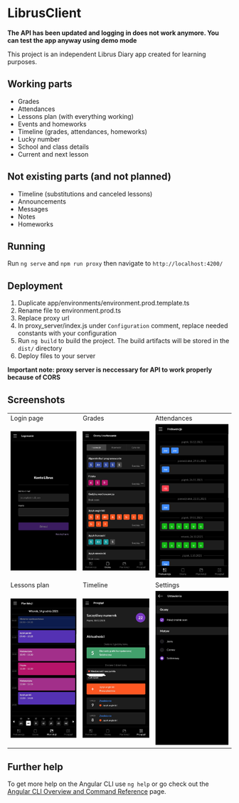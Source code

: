 # LibrusClient

**The API has been updated and logging in does not work anymore. You can test the app anyway using demo mode**

This project is an independent Librus Diary app created for learning purposes.

## Working parts

- Grades
- Attendances
- Lessons plan (with everything working)
- Events and homeworks
- Timeline (grades, attendances, homeworks)
- Lucky number
- School and class details
- Current and next lesson

## Not existing parts (and not planned)

- Timeline (substitutions and canceled lessons)
- Announcements
- Messages
- Notes
- Homeworks

## Running

Run `ng serve` and `npm run proxy` then navigate to `http://localhost:4200/`

## Deployment

1. Duplicate app/environments/environment.prod.template.ts
2. Rename file to environment.prod.ts
3. Replace proxy url
4. In proxy_server/index.js under `Configuration` comment, replace needed constants with your configuration
5. Run `ng build` to build the project. The build artifacts will be stored in the `dist/` directory
6. Deploy files to your server

**Important note: proxy server is neccessary for API to work properly because of CORS**

## Screenshots

<table>
  <tr>
    <td>Login page</td>
     <td>Grades</td>
     <td>Attendances</td>
  </tr>
  <tr>
    <td><img src="/readme_assets/auth.jpg" width=270></td>
    <td><img src="/readme_assets/grades.jpg" width=270></td>
    <td><img src="/readme_assets/attendances.jpg" width=270></td>
  </tr>
  <tr>
    <td>Lessons plan</td>
     <td>Timeline</td>
     <td>Settings</td>
  </tr>
  <tr>
    <td><img src="/readme_assets/lessons_plan.jpg" width=270></td>
    <td><img src="/readme_assets/timeline.jpg" width=270></td>
    <td><img src="/readme_assets/settings.jpg" width=270></td>
  </tr>
 </table>

## Further help

To get more help on the Angular CLI use `ng help` or go check out the [Angular CLI Overview and Command Reference](https://angular.io/cli) page.
